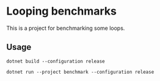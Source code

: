 # Looping benchmarks

This is a project for benchmarking some loops.

## Usage

``` 
dotnet build --configuration release

dotnet run --project benchmark --configuration release
```